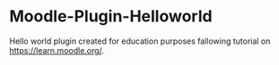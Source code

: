 # Moodle-Plugin-Helloworld
Hello world plugin created for education purposes fallowing tutorial on https://learn.moodle.org/.
